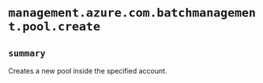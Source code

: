 # `management.azure.com.batchmanagement.pool.create`

## `summary`
Creates a new pool inside the specified account.



